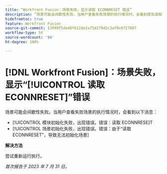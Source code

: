 ```yaml
---
title: “Workfront Fusion：场景失败，显示读取 ECONNRESET 错误”
description: “场景可能会间歇性失败。当用户查看失败场景的执行情况时，会看到提及读取 ECONNRESET 的错误消息”
hidefromtoc: true
feature: Workfront Fusion
source-git-commit: 13999f5de48f612de2a75d179d2c3af0c6727607
workflow-type: ht
source-wordcount: '94'
ht-degree: 100%

---
```



# [!DNL Workfront Fusion]：场景失败，显示“[!UICONTROL 读取 ECONNRESET]”错误

场景可能会间歇性失败。当用户查看失败场景的执行情况时，会看到以下消息：

* [!UICONTROL 模块初始化失败，出现错误。错误：读取 ECONNRESE]T
* [!UICONTROL 场景初始化失败，出现错误。错误：由于“读取 ECONNRESET”，导致无法初始化场景]

**解决方法**

尝试重新运行执行。

_首次报告于 2023 年 7 月 31 日。_

